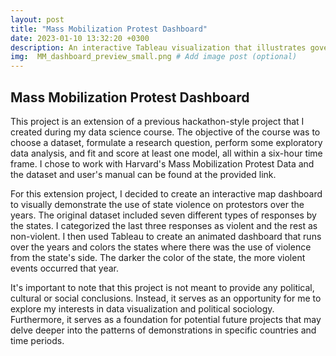 ```yaml
---
layout: post
title: "Mass Mobilization Protest Dashboard"
date: 2023-01-10 13:32:20 +0300
description: An interactive Tableau visualization that illustrates government responses to mass protests over a 30-year period, with a particular focus on violence. The dashboard allows for the exploration and analysis of patterns and trends in state behavior during times of civil unrest. # Add post description (optional)
img:  MM_dashboard_preview_small.png # Add image post (optional)
---
```

## Mass Mobilization Protest Dashboard
This project is an extension of a previous hackathon-style project that I created during my data science course. The objective of the course was to choose a dataset, formulate a research question, perform some exploratory data analysis, and fit and score at least one model, all within a six-hour time frame. I chose to work with Harvard's Mass Mobilization Protest Data and the dataset and user's manual can be found at the provided link.

For this extension project, I decided to create an interactive map dashboard to visually demonstrate the use of state violence on protestors over the years. The original dataset included seven different types of responses by the states. I categorized the last three responses as violent and the rest as non-violent. I then used Tableau to create an animated dashboard that runs over the years and colors the states where there was the use of violence from the state's side. The darker the color of the state, the more violent events occurred that year.

It's important to note that this project is not meant to provide any political, cultural or social conclusions. Instead, it serves as an opportunity for me to explore my interests in data visualization and political sociology. Furthermore, it serves as a foundation for potential future projects that may delve deeper into the patterns of demonstrations in specific countries and time periods.